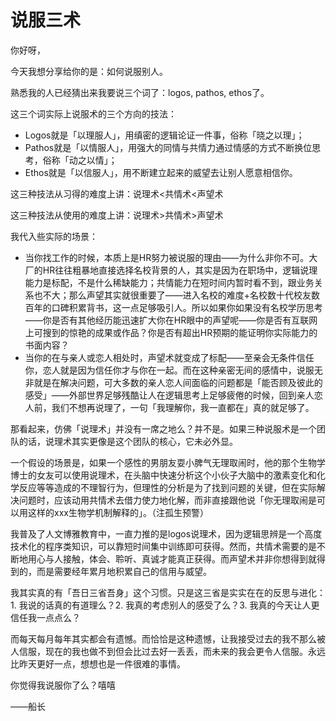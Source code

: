 # 说服三术

你好呀，

今天我想分享给你的是：如何说服别人。

熟悉我的人已经猜出来我要说三个词了：logos, pathos, ethos了。

这三个词实际上说服术的三个方向的技法：

- Logos就是「以理服人」，用缜密的逻辑论证一件事，俗称「晓之以理」；
- Pathos就是「以情服人」，用强大的同情与共情力通过情感的方式不断换位思考，俗称「动之以情」；
- Ethos就是「以信服人」，用不断建立起来的威望去让别人愿意相信你。

这三种技法从习得的难度上讲：说理术<共情术<声望术

这三种技法从使用的难度上讲：说理术>共情术>声望术

我代入些实际的场景：

- 当你找工作的时候，本质上是HR努力被说服的理由——为什么非你不可。大厂的HR往往粗暴地直接选择名校背景的人，其实是因为在职场中，逻辑说理能力是标配，不是什么稀缺能力；共情能力在短时间内暂时看不到，跟业务关系也不大；那么声望其实就很重要了——进入名校的难度+名校数十代校友数百年的口碑积累背书，这一点足够吸引人。所以如果你如果没有名校学历思考——你是否有其他经历能迅速扩大你在HR眼中的声望呢——你是否有互联网上可搜到的惊艳的成果或作品？你是否有超出HR预期的能证明你实际能力的书面内容？
- 当你的在与亲人或恋人相处时，声望术就变成了标配——至亲会无条件信任你，恋人就是因为信任你才与你在一起。而在这种亲密无间的感情中，说服无非就是在解决问题，可大多数的亲人恋人间面临的问题都是「能否顾及彼此的感受」——外部世界足够残酷让人在逻辑思考上足够疲倦的时候，回到亲人恋人前，我们不想再说理了，一句「我理解你，我一直都在」真的就足够了。

那看起来，仿佛「说理术」并没有一席之地么？并不是。如果三种说服术是一个团队的话，说理术其实更像是这个团队的核心，它未必外显。

一个假设的场景是，如果一个感性的男朋友耍小脾气无理取闹时，他的那个生物学博士的女友可以使用说理术，在头脑中快速分析这个小伙子大脑中的激素变化和化学反应等等造成的不理智行为，但理性的分析是为了找到问题的关键，但在实际解决问题时，应该动用共情术去借力使力地化解，而非直接跟他说「你无理取闹是可以用这样的xxx生物学机制解释的」。（注孤生预警）

我普及了人文博雅教育中，一直力推的是logos说理术，因为逻辑思辨是一个高度技术化的程序类知识，可以靠短时间集中训练即可获得。然而，共情术需要的是不断地用心与人接触，体会、聆听、真诚才能真正获得。而声望术并非你想得到就得到的，而是需要经年累月地积累自己的信用与威望。

我其实真的有「吾日三省吾身」这个习惯。只是这三省是实实在在的反思与进化：1. 我说的话真的有道理么？2. 我真的考虑别人的感受了么？3. 我真的今天让人更信任我一点点么？

而每天每月每年其实都会有遗憾。而恰恰是这种遗憾，让我接受过去的我不那么被人信服，现在的我也做不到但会比过去好一丢丢，而未来的我会更令人信服。永远比昨天更好一点，想想也是一件很难的事情。

你觉得我说服你了么？嘻嘻

——船长